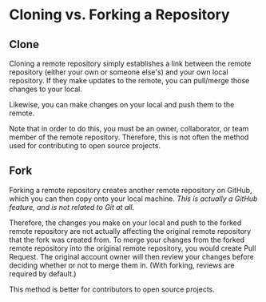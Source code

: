 # Cloning vs. Forking a Repository

## Clone

Cloning a remote repository simply establishes a link between the remote repository (either your own or someone else's) and your own local repository.  If they make updates to the remote, you can pull/merge those changes to your local.

Likewise, you can make changes on your local and push them to the remote.

Note that in order to do this, you must be an owner, collaborator, or team member of the remote repository.  Therefore, this is not often the method used for contributing to open source projects.


## Fork

Forking a remote repository creates another remote repository on GitHub, which you can then copy onto your local machine.  *This is actually a GitHub feature, and is not related to Git at all.*

Therefore, the changes you make on your local and push to the forked remote repository are not actually affecting the original remote repository that the fork was created from.  To merge your changes from the forked remote repository into the original remote repository, you would create Pull Request.  The original account owner will then review your changes before deciding whether or not to merge them in.  (With forking, reviews are required by default.)

This method is better for contributors to open source projects.